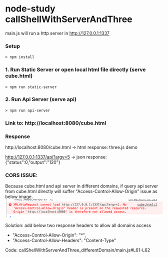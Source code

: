 # node-study callShellWithServerAndThree

main.js will run a http server in http://127.0.0.1:1337


### Setup
```
> npm install
```

### 1. Run Static Server or open local html file directly (serve cube.html)
```
> npm run static-server
```

### 2. Run Api Server (serve api)
```
> npm run api-server
```

### Link to: http://localhost:8080/cube.html

### Response

http://localhost:8080/cube.html -> html response: three.js demo

http://127.0.0.1:1337/api?argv=5 -> json response: {"status":0,"output":"120"}


### CORS ISSUE:
Because cube.html and api server in different domains, if query api server from cube.html directly will suffer "Access-Control-Allow-Origin" issue as below image.
![issue](cors.png)

Solution: add below two response headers to allow all domains access
 - "Access-Control-Allow-Origin": "*",
 - "Access-Control-Allow-Headers": "Content-Type"

 Code:  callShellWithServerAndThree_differentDomain/main.js#L61-L62
